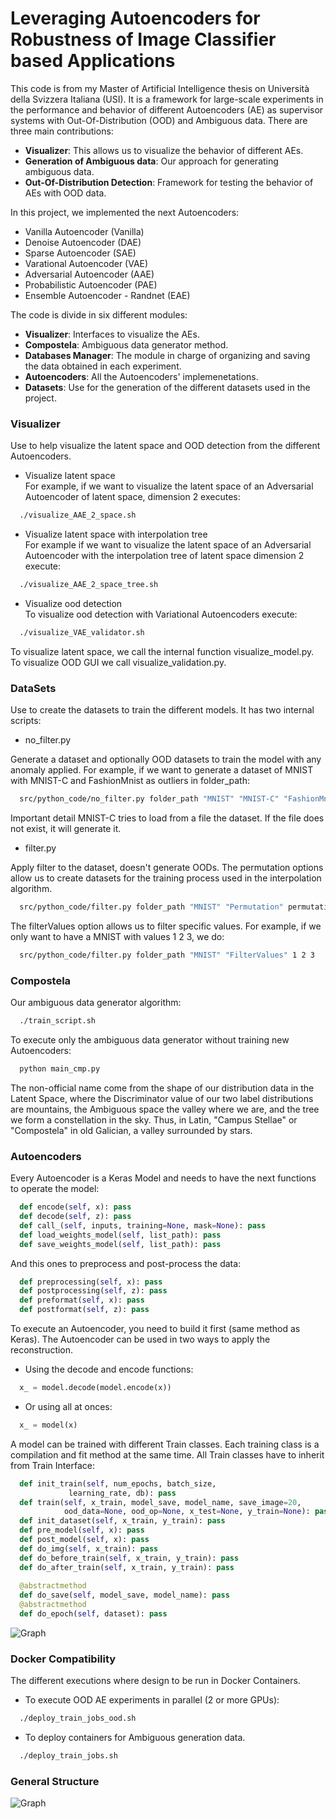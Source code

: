 # Leveraging Autoencoders for Robustness of Image Classifier based Applications

This code is from my Master of Artificial Intelligence thesis on Università della Svizzera Italiana (USI). It is a framework for large-scale experiments in the performance and behavior of different Autoencoders (AE) as supervisor systems with Out-Of-Distribution (OOD) and Ambiguous data. There are three main contributions:

- **Visualizer**: This allows us to visualize the behavior of different AEs.
- **Generation of Ambiguous data**: Our approach for generating ambiguous data.
- **Out-Of-Distribution Detection**:  Framework for testing the behavior of AEs with OOD data.

In this project, we implemented the next Autoencoders:
- Vanilla Autoencoder (Vanilla)
- Denoise Autoencoder (DAE)
- Sparse Autoencoder (SAE)
- Varational Autoencoder (VAE)
- Adversarial Autoencoder (AAE)
- Probabilistic Autoencoder (PAE)
- Ensemble Autoencoder - Randnet (EAE)

The code is divide in six different modules:
- **Visualizer**: Interfaces to visualize the AEs.
- **Compostela**: Ambiguous data generator method.
- **Databases Manager**: The module in charge of organizing and saving the data obtained in each experiment.
- **Autoencoders**: All the Autoencoders' implemenetations.
- **Datasets**: Use for the generation of the different datasets used in the project.

### Visualizer

Use to help visualize the latent space and OOD detection from the different Autoencoders.

- Visualize latent space <br />
For example, if we want to visualize the latent space of an Adversarial Autoencoder of latent space, dimension 2 executes:

``` bash
  ./visualize_AAE_2_space.sh
````
- Visualize latent space with interpolation tree <br />
For example if we want to visualize the latent space of an Adversarial Autoencoder with the interpolation tree of latent space dimension 2 execute:

``` bash
  ./visualize_AAE_2_space_tree.sh
````

- Visualize ood detection <br />
To visualize ood detection with Variational Autoencoders execute:

``` bash
  ./visualize_VAE_validator.sh
````

To visualize latent space, we call the internal function visualize_model.py. To visualize OOD GUI we call visualize_validation.py.

### DataSets

Use to create the datasets to train the different models. It has two internal scripts:

- no_filter.py

Generate a dataset and optionally OOD datasets to train the model with any anomaly applied. For example, if we want to generate a dataset of MNIST with MNIST-C and FashionMnist as outliers in folder_path:

``` bash
  src/python_code/no_filter.py folder_path "MNIST" "MNIST-C" "FashionMnist"
````

Important detail MNIST-C tries to load from a file the dataset. If the file does not exist, it will generate it.

- filter.py

Apply filter to the dataset, doesn't generate OODs. The permutation options allow us to create datasets for the training process used in the interpolation algorithm.

``` bash
  src/python_code/filter.py folder_path "MNIST" "Permutation" permutation_file value
````

The filterValues option allows us to filter specific values. For example, if we only want to have a MNIST with values 1 2 3, we do:

``` bash
  src/python_code/filter.py folder_path "MNIST" "FilterValues" 1 2 3
````

### Compostela

Our ambiguous data generator algorithm:

``` bash 
  ./train_script.sh
```

To execute only the ambiguous data generator without training new Autoencoders:

``` bash 
  python main_cmp.py
```


The non-official name come from the shape of our distribution data in the Latent Space, where the Discriminator value of our two label distributions are mountains, the Ambiguous space the valley where we are, and the tree we form a constellation in the sky. Thus, in Latin, "Campus Stellae" or "Compostela" in old Galician, a valley surrounded by stars. 

### Autoencoders

Every Autoencoder is a Keras Model and needs to have the next functions to operate the model:

``` python
  def encode(self, x): pass 
  def decode(self, z): pass
  def call_(self, inputs, training=None, mask=None): pass
  def load_weights_model(self, list_path): pass
  def save_weights_model(self, list_path): pass
````
And this ones to preprocess and post-process the data:

``` python
  def preprocessing(self, x): pass 
  def postprocessing(self, z): pass
  def preformat(self, x): pass 
  def postformat(self, z): pass
````

To execute an Autoencoder, you need to build it first (same method as Keras). The Autoencoder can be used in two ways to apply the reconstruction.
- Using the decode and encode functions:
``` python
  x_ = model.decode(model.encode(x))
````
- Or using all at onces:
``` python
  x_ = model(x)
````

A model can be trained with different Train classes. Each training class is a compilation and fit method at the same time. All Train classes have to inherit from Train Interface:

``` python
  def init_train(self, num_epochs, batch_size,
             learning_rate, db): pass
  def train(self, x_train, model_save, model_name, save_image=20,
            ood_data=None, ood_op=None, x_test=None, y_train=None): pass
  def init_dataset(self, x_train, y_train): pass
  def pre_model(self, x): pass
  def post_model(self, x): pass
  def do_img(self, x_train): pass
  def do_before_train(self, x_train, y_train): pass
  def do_after_train(self, x_train, y_train): pass
  
  @abstractmethod
  def do_save(self, model_save, model_name): pass
  @abstractmethod
  def do_epoch(self, dataset): pass
````
![Graph](https://github.com/ipmach/Interpolation/blob/main/Documentation/AE_class.png)

### Docker Compatibility

The different executions where design to be run in Docker Containers.

- To execute OOD AE experiments in parallel (2 or more GPUs):
``` bash 
  ./deploy_train_jobs_ood.sh
```
- To deploy containers for Ambiguous generation data.
``` bash 
  ./deploy_train_jobs.sh
```

### General Structure

![Graph](https://github.com/ipmach/Interpolation/blob/main/Documentation/Modules.png)
